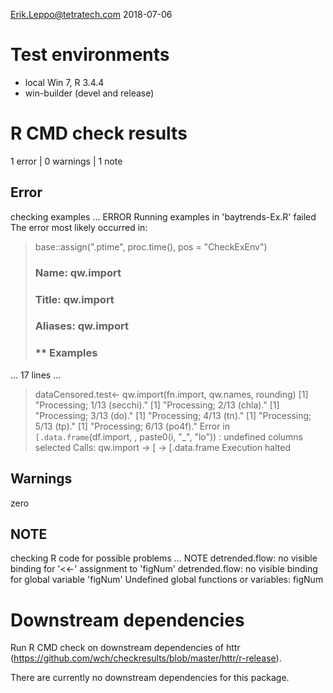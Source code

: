Erik.Leppo@tetratech.com
2018-07-06

# Test environments
* local Win 7, R 3.4.4
* win-builder (devel and release)

# R CMD check results
1 error  | 0 warnings | 1 note 

## Error

checking examples ... ERROR
Running examples in 'baytrends-Ex.R' failed
The error most likely occurred in:

> base::assign(".ptime", proc.time(), pos = "CheckExEnv")
> ### Name: qw.import
> ### Title: qw.import
> ### Aliases: qw.import
> 
> ### ** Examples
... 17 lines ...
> dataCensored.test<- qw.import(fn.import, qw.names, rounding)
[1] "Processing; 1/13 (secchi)."
[1] "Processing; 2/13 (chla)."
[1] "Processing; 3/13 (do)."
[1] "Processing; 4/13 (tn)."
[1] "Processing; 5/13 (tp)."
[1] "Processing; 6/13 (po4f)."
Error in `[.data.frame`(df.import, , paste0(i, "_", "lo")) : 
  undefined columns selected
Calls: qw.import -> [ -> [.data.frame
Execution halted

## Warnings
zero

## NOTE
checking R code for possible problems ... NOTE
detrended.flow: no visible binding for '<<-' assignment to 'figNum'
detrended.flow: no visible binding for global variable 'figNum'
Undefined global functions or variables:
  figNum

# Downstream dependencies
Run R CMD check on downstream dependencies of httr 
(https://github.com/wch/checkresults/blob/master/httr/r-release). 

There are currently no downstream dependencies for this package.
